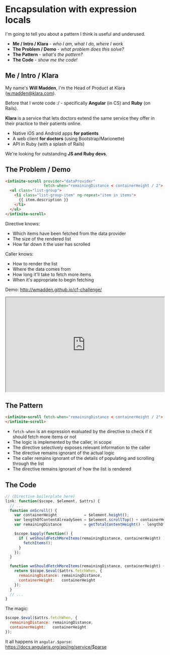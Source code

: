 # Encapsulation with expression locals

I'm going to tell you about a pattern I think is useful and underused.

- **Me / Intro / Klara** - *who I am, what I do, where I work*
- **The Problem / Demo** - *what problem does this solve?*
- **The Pattern** - *what's the pattern?*
- **The Code** - *show me the code!*

## Me / Intro / Klara

My name's **Will Madden**, I'm the Head of Product at Klara ([w.madden@klara.com](mailto:w.madden@klara.com)).

Before that I wrote code :/ - specifically **Angular** (in CS) and **Ruby** (on Rails).

**Klara** is a service that lets doctors extend the same service they offer in their practice to their patients online.

- Native iOS and Android apps **for patients**
- A web client **for doctors** (using Bootstrap/Marionette)
- API in Ruby (with a splash of Rails)

We're looking for outstanding **JS and Ruby devs**.

## The Problem / Demo

```html
<infinite-scroll provider="dataProvider"
                 fetch-when="remainingDistance < containerHeight / 2">
  <ul class="list-group">
    <li class="list-group-item" ng-repeat="item in items">
      {{ item.description }}
    </li>
  </ul>
</infinite-scroll>
```

Directive knows:
- Which items have been fetched from the data provider
- The size of the rendered list
- How far down it the user has scrolled

Caller knows:
- How to render the list
- Where the data comes from
- How long it'll take to fetch more items
- When it's appropriate to begin fetching

Demo: http://wmadden.github.io/cf-challenge/

<iframe style="width: 100%; height: 300px;" src="http://wmadden.github.io/cf-challenge/"></iframe>

## The Pattern

```html
<infinite-scroll fetch-when="remainingDistance < containerHeight / 2">
</infinite-scroll>
```

- `fetch-when` is an expression evaluated by the directive to check if it should fetch more items or not
- The logic is implemented by the caller, in scope
- The directive selectively exposes relevant information to the caller
- The directive remains ignorant of the actual logic
- The caller remains ignorant of the details of populating and scrolling through the list
- The directive remains ignorant of how the list is rendered

## The Code

```javascript
// (Directive boilerplate here)
link: function($scope, $element, $attrs) {
  // ...
  function onScroll() {
    var containerHeight            = $element.height();
    var lengthOfContentAlreadySeen = $element.scrollTop() + containerHeight;
    var remainingDistance          = getTotalContentHeight() - lengthOfContentAlreadySeen;

    $scope.$apply(function() {
      if ( weShouldFetchMoreItems(remainingDistance, containerHeight) ) {
        fetchItems();
      }
    });
  }

  function weShouldFetchMoreItems(remainingDistance, containerHeight) {
    return $scope.$eval($attrs.fetchWhen, {
      remainingDistance: remainingDistance,
      containerHeight:   containerHeight
    });
  }
  // ...
}
```

The magic:

```javascript
$scope.$eval($attrs.fetchWhen, {
  remainingDistance: remainingDistance,
  containerHeight:   containerHeight
});
```

It all happens in `angular.$parse`: https://docs.angularjs.org/api/ng/service/$parse
